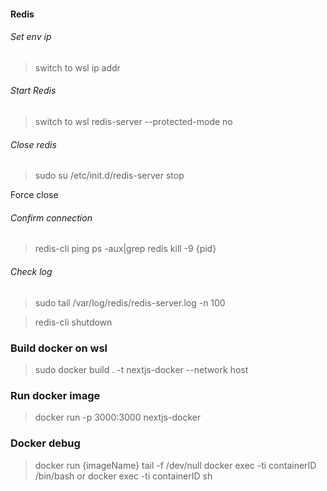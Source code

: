 #### Redis

###### Set env ip
> switch to wsl
> ip addr

###### Start Redis
> switch to wsl
> redis-server --protected-mode no

###### Close redis
> sudo su
> /etc/init.d/redis-server stop

Force close
> 

###### Confirm connection
> redis-cli
> ping
> ps -aux|grep redis
> kill -9 {pid}

###### Check log
> sudo tail /var/log/redis/redis-server.log -n 100






> redis-cli shutdown

### Build docker on wsl
> sudo docker build . -t nextjs-docker --network host

### Run docker image
> docker run -p 3000:3000 nextjs-docker

### Docker debug
> docker run {imageName} tail -f /dev/null
> docker exec -ti containerID /bin/bash
> or
> docker exec -ti containerID sh

